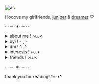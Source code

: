 
![ac](https://files.catbox.moe/rn1vna.webp)

i looove my girlfriends, [juniper](https://github.com/heavensjester) & [dreamer](https://github.com/eternallimbo) ♡

· · ─ ·✶· ─ · ·
<details>
<summary>about me ! >⩊< </summary>
my name is sam, i use xe/them pronouns & i am 18 years old<br/> i am a polyamorous agender lesbian (do not flirt with me!!!)<br/>i am the #1 guest666 & noob fan and i'm Serious<br/> i have suspected autism, adhd, etc. etc.<br/> i'm an irl / fictkin whatever u call it. im not tell you who i am figure it out through my 7 riddles<br/> i am employed & i'm currently majoring in graphic design
</details>

<details>
<summary>byi ! - ‸ - </summary>
i make kys kms kts jokes & reclaim the f slur around those comfortable with it<br/> i am very critical of my interests!<br/> i block every single codegold (j x n) shipper that i ever come across<br/> im a steel wool glazer i looove steel wool and modern fnaf<br/> i do not like scott cawthon or matpat! i also ship fnaf characters<br/> anything negative sent to my strawpage will not give you a reaction because i do not care<br/> i am very open minded to ships & i love rarepairs yumm
</details>

<details>
<summary>dni ! ^. .^ </summary>
basic dni criteria (which includes if you tolerate or support any of it)<br/> dreamteam schlatt punz wilbur minx fundy, blueycapsules, the coffin of andy and leyley, alfreds playhouse fans<br/> anyone who believes in or supports spawnism i dont fw that<br/> i freely block whoever makes me uncomfortable or people i just generally have bad feelings about<br/> gregory, cassie, mimic, tony, ellis, vanessa from fnaf haters and i am Veryyy serious
</details>

<details>
<summary>interests ! •⩊• </summary>
f̲o̲r̲s̲a̲k̲e̲n̲ / roblox in general, f̲i̲v̲e̲_n̲i̲g̲h̲t̲s̲_a̲t̲_f̲r̲e̲d̲d̲y̲'̲s̲, how to train your dragon, ace attorney,<br/> toilet-bound hanako-kun, camp camp, sonic the hedgehog, bendy and the ink machine, soul eater<br/> murder drones, cookie run k/ob, playtime with percy, dawko, markiplier, tyler the creator, paramore, alex g
</details>

<details>
<summary>friends ! >⩊< </summary>
cc, foxii, zi, mimi, toonie, aubrey, sunny, danny, endi, mal, lucifer, choker, fervor, ennie camy, sam & webby!!
</details>
  
· · ─ ·✶· ─ · ·

thank you for reading! ^•-•^
